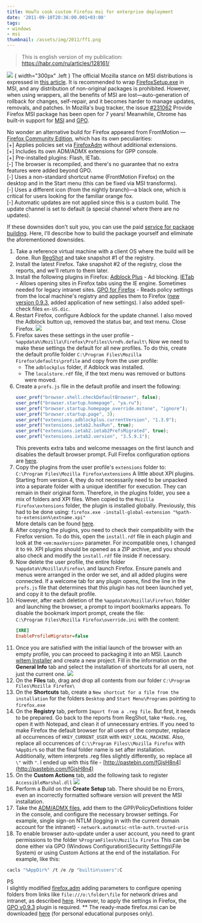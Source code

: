 ```yaml
---
title: HowTo cook custom Firefox msi for enterprise deployment
date: '2011-09-10T20:36:00.001+03:00'
tags:
- windows
- msi
thumbnail: /assets/img/2011/ff1.png
---
```

> This is english version of my publication: https://habr.com/ru/articles/128161/

![](/assets/img/2011/ff1.png)
{ width="300px" .left }
The official Mozilla stance on MSI distributions is expressed in [this article](https://wiki.mozilla.org/Deployment:Deploying_Firefox). It is recommended to wrap [FirefoxSetup.exe](https://wiki.mozilla.org/Installer:Command_Line_Arguments) in MSI, and any distribution of non-original packages is prohibited. However, when using wrappers, all the benefits of MSI are lost—auto-generation of rollback for changes, self-repair, and it becomes harder to manage updates, removals, and patches. In Mozilla's bug tracker, the issue [#231062](https://bugzilla.mozilla.org/show_bug.cgi?id=231062) Provide Firefox MSI package</a> has been open for 7 years! Meanwhile, Chrome has built-in support for [MSI](http://www.google.de/chrome/eula.html?platform=win&msi=true)
 and [GPO](http://www.chromium.org/administrators/policy-templates). 

No wonder an alternative build for Firefox appeared from FrontMotion — [Firefox Community Edition](http://www.frontmotion.com/FMFirefoxCE/download_fmfirefoxce.htm), which has its own peculiarities:  
[+] Applies policies set via [FirefoxAdm](http://sourceforge.net/projects/firefoxadm/) without additional extensions.  
[+] Includes its own ADM/ADMX extensions for GPP console.  
[+] Pre-installed plugins: Flash, IETab.  
[-] The browser is recompiled, and there's no guarantee that no extra features were added beyond GPO.  
[-] Uses a non-standard shortcut name (FrontMotion Firefox) on the desktop and in the Start menu (this can be fixed via MSI transforms).  
[-] Uses a different icon (from the nightly branch)—a black one, which is critical for users looking for the familiar orange fox.  
[-] Automatic updates are not applied since this is a custom build. The update channel is set to default (a special channel where there are no updates).  

If these downsides don't suit you, you can use the paid [service for package building](http://store.frontmotion.com/FirefoxPackager/index.htm). Here, I'll describe how to build the package yourself and eliminate the aforementioned downsides.

1. Take a reference virtual machine with a client OS where the build will be done. Run [RegShot](http://rapidshare.com/files/383291723/Regshot\_v2.1.0.17.rar) and take snapshot #1 of the registry.
1. Install the latest Firefox. Take snapshot #2 of the registry, close the reports, and we'll return to them later.
1. Install the following plugins in Firefox:
[Adblock Plus](https://addons.mozilla.org/firefox/downloads/latest/1865/addon-1865-latest.xpi?src=search) - Ad blocking.
[IETab](https://addons.mozilla.org/firefox/downloads/latest/92382/addon-92382-latest.xpi?src=search) - Allows opening sites in Firefox tabs using the IE engine. Sometimes needed for legacy intranet sites.
[GPO for Firefox](https://addons.mozilla.org/firefox/downloads/latest/51892/platform:5/addon-51892-latest.xpi?src=search) - Reads policy settings from the local machine's registry and applies them to Firefox ([new version 0.9.3](http://ge.tt/8IUf6d7?c), added application of new settings).
I also added spell-check files `en-US.dic`.
1. Restart Firefox, configure Adblock for the update channel. I also moved the Adblock button up, removed the status bar, and text menu. Close Firefox.
![](/assets/img/2011/ff2.png)
1. Firefox saves these settings in the user profile - `%appdata%\Mozilla\Firefox\Profiles\%rnd%.default\`
Now we need to make these settings the default for all new profiles. To do this, create the default profile folder 
`C:\Program Files\Mozilla Firefox\defaults\profile`
and copy from the user profile:
   - The `adblockplus` folder, if Adblock was installed.
   - The `localstore.rdf` file, if the text menu was removed or buttons were moved.
1. Create a `prefs.js` file in the default profile and insert the following:
    ```js
    user_pref("browser.shell.checkDefaultBrowser", false);
    user_pref("browser.startup.homepage", "ya.ru");
    user_pref("browser.startup.homepage_override.mstone", "ignore");
    user_pref("browser.startup.page", 3);
    user_pref("extensions.adblockplus.currentVersion", "1.3.9");
    user_pref("extensions.ietab2.hasRun", true);
    user_pref("extensions.ietab2.ietab2PrefsMigrated", true);
    user_pref("extensions.ietab2.version", "3.5.9.1");
    ```
    This prevents extra tabs and welcome messages on the first launch and disables the default browser prompt. Full Firefox configuration options are [here](http://kb.mozillazine.org/About:config_entries).
1. Copy the plugins from the user profile's `extensions` folder to:  
`C:\Program Files\Mozilla Firefox\extensions`
A little about XPI plugins. Starting from version 4, they do not necessarily need to be unpacked into a separate folder with a unique identifier for execution. They can remain in their original form. Therefore, in the plugins folder, you see a mix of folders and XPI files. When copied to the `Mozilla Firefox\extensions` folder, the plugin is installed globally. Previously, this had to be done using:
`firefox.exe -install-global-extension "%path-to-extension%\extname.xpi"`  
More details can be found [here](http://kb.mozillazine.org/Installing_extensions).
1. After copying the plugins, you need to check their compatibility with the Firefox version. To do this, open the `install.rdf` file in each plugin and look at the `<em:maxVersion>` parameter. For incompatible ones, I changed it to `99`. XPI plugins should be opened as a ZIP archive, and you should also check and modify the `install.rdf` file inside if necessary.
1. Now delete the user profile, the entire folder `%appdata%\Mozilla\Firefox\` and launch Firefox. Ensure panels and menus were arranged in the order we set, and all added plugins were connected. If a welcome tab for any plugin opens, find the line in the `prefs.js` file that determines that this plugin has not been launched yet, and copy it to the default profile.
1. However, after each deletion of the `%appdata%\Mozilla\Firefox\` folder and launching the browser, a prompt to import bookmarks appears. To disable the bookmark import prompt, create the file:  
`C:\Program Files\Mozilla Firefox\override.ini` 
with the content:
    ```ini
    [XRE]
    EnableProfileMigrator=false
    ```
1. Once you are satisfied with the initial launch of the browser with an empty profile, you can proceed to packaging it into an MSI. Launch [wItem Installer](http://www.witemsoft.com/togo/downloads/) and create a new project. Fill in the information on the **General Info** tab and select the installation of shortcuts for all users, not just the current one.
![](/assets/img/2011/ff3.png)
1. On the **Files** tab, drag and drop all contents from our folder `C:\Program Files\Mozilla Firefox\`
1. On the **Shortcuts** tab, create a `New shortcut for a file from the installation` for the folders `Desktop` and `Start Menu\Programs` pointing to `firefox.exe`
1. On the **Registry** tab, perform `Import from a .reg file`. But first, it needs to be prepared. Go back to the reports from RegShot, take `*Redo.reg`, open it with Notepad, and clean it of unnecessary entries.
If you need to make Firefox the default browser for all users of the computer, replace all occurrences of `HKEY_CURRENT_USER` with `HKEY_LOCAL_MACHINE`.
Also, replace all occurrences of `C:\\Program Files\\Mozilla Firefox` with `%AppDir%` so that the final folder name is set after installation.
Additionally, wItem interprets .reg files slightly differently, so replace all `\"` with `"`.
I ended up with this file - [http://pastebin.com/fGjsH8n4](http://pastebin.com/fGjsH8n4)
1. On the **Custom Actions** tab, add the following task to register `AccessibleMarshal.dll`
![](/assets/img/2011/ff4.png)
1. Perform a Build on the **Create Setup** tab. There should be no Errors, even an incorrectly formatted software version will prevent the MSI installation.
1. Take the [ADM/ADMX files](http://www.frontmotion.com/FMFirefoxCE/download_fmfirefoxce.htm), add them to the GPP/PolicyDefinitions folder in the console, and configure the necessary browser settings. For example, single sign-on NTLM (logging in with the current domain account for the intranet) - `network.automatic-ntlm-auth.trusted-uris`
1. To enable browser auto-update under a user account, you need to grant permissions to the folder
`%ProgramFiles%\Mozilla Firefox`
This can be done either via GPO (Windows Configuration\Security Settings\File System) or using Custom Actions at the end of the installation. For example, like this:
```bash
cacls "%AppDir%" /t /e /p "builtin\users":C
```

PS  
I slightly modified [firefox.adm](http://ge.tt/8IUf6d7?c) adding parameters to configure opening folders from links like `file:///o:\folder\file` for network drives and intranet, as described [here](http://kb.mozillazine.org/Links_to_local_pages_do_not_work). However, to apply the settings in Firefox, the [GPO v0.9.3](http://ge.tt/8IUf6d7?c) plugin is required.
  ** The ready-made firefox.msi can be downloaded [here](http://ge.tt/8IUf6d7?c) (for personal educational purposes only).
